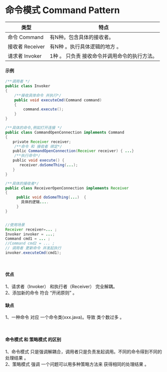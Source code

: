 # 命令模式 Command Pattern  


类型 | 特点
-|-
命令 Command| 有N种。包含具体的接收者。<br>
接收者 Receiver|有N种 。执行具体逻辑的地方 。
请求者 Invoker| 1种 。 只负责 接收命令并调用命令的执行方法。

#### 示例
```java
/**调用者 */
public class Invoker
{
    /**接收具体命令 并执行*/
    public void executeCmd(Command command)
    {
        command.execute();
    }
}

/**具体的命令,例如打开连接 */
public class CommandOpenConnection implements Command
{
　　private Receiver receiver;
    /**命令 和 接收者 绑定*/
　　public CommandOpenConnection(Receiver receiver) { ...}
    /**执行命令*/
　　public void execute() {
　　   receiver.doSomeThing(...);
　　}
}

/**具体的接收者*/
public class ReceiverOpenConnection implements Receiver
{
     public void doSomeThing(...)  {
       具体的逻辑....  
     }
}


//使用场景
Receiver receiver=... ;
Invoker invoker = ...;
Command cmd1 = ... ;
//Command cmd2 = ... ;
// 调用者 更新命令 并发起执行
invoker.executeCmd(cmd1);
```


&nbsp;&nbsp;

#### 优点
1、请求者（Invoker） 和执行者（Receiver） 完全解耦。<br>
2、添加新的命令 符合 “开闭原则” 。


#### 缺点
1、一种命令 对应 一个命令类(xxx.java)。导致 类个数过多 。<br>

&nbsp;&nbsp;

#### 命令模式 和 策略模式 的区别
1、命令模式 只是强调解耦合，调用者只是负责发起调用。不同的命令得到不同的处理结果 。<br>
2、策略模式 强调 一个问题可以用多种策略方法来 获得相同的处理结果 。
